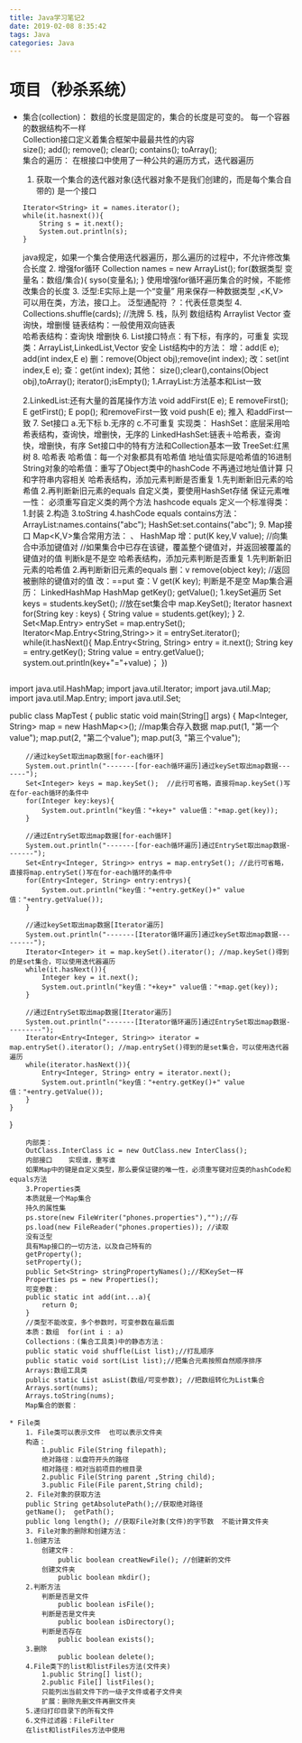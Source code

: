 ```yaml
---
title: Java学习笔记2
date: 2019-02-08 8:35:42
tags: Java
categories: Java
---
```

# 项目（秒杀系统）
<!-- more -->
* 集合(collection)：
    数组的长度是固定的，集合的长度是可变的。
    每一个容器的数据结构不一样  
    Collection接口定义着集合框架中最最共性的内容  
    size(); add(); remove(); clear(); contains(); toArray();  
    集合的遍历：
    在根接口中使用了一种公共的遍历方式，迭代器遍历
    1. 获取一个集合的迭代器对象(迭代器对象不是我们创建的，而是每个集合自带的) 是一个接口
    ```
    Iterator<String> it = names.iterator();
    while(it.hasnext()){
        String s = it.next();
        System.out.println(s);
    }
    ```
    java规定，如果一个集合使用迭代器遍历，那么遍历的过程中，不允许修改集合长度
    2. 增强for循环
    Collection<String> names = new ArrayList<String>();
    for(数据类型 变量名：数组/集合){
        syso(变量名);
    }
    使用增强for循环遍历集合的时候，不能修改集合的长度
    3. 泛型:E实际上是一个“变量”  用来保存一种数据类型
        <E>,<K,V>
        可以用在类，方法，接口上。
        泛型通配符
        ？：代表任意类型
    4. Collections.shuffle(cards); //洗牌
    5. 栈，队列
       数组结构  Arraylist   Vector   查询快，增删慢
       链表结构：一般使用双向链表   
       哈希表结构：查询快 增删快
    6. List接口特点：有下标，有序的，可重复
    实现类：ArrayList,LinkedList,Vector 安全
    List结构中的方法：
    增：add(E e);  add(int index,E e)
    删：remove(Object obj);remove(int index);
    改：set(int index,E e);
    查：get(int index);
    其他：
        size();clear(),contains(Object obj),toArray();
        iterator();isEmpty();
    1.ArrayList:方法基本和List一致  
    
    2.LinkedList:还有大量的首尾操作方法
    void addFirst(E e);
    E removeFirst();
    E getFirst();
    E pop();  和removeFirst一致
    void push(E e);   推入  和addFirst一致
    7. Set接口
       a.无下标
       b.无序的
       c.不可重复
       实现类：
       HashSet：底层采用哈希表结构，查询快，增删快，无序的
       LinkedHashSet:链表＋哈希表，查询快，增删快，有序
       Set接口中的特有方法和Collection基本一致
       TreeSet:红黑树
    8. 哈希表
    哈希值：每一个对象都具有哈希值
    地址值实际是哈希值的16进制
    String对象的哈希值：重写了Object类中的hashCode
    不再通过地址值计算 只和字符串内容相关
    哈希表结构，添加元素判断是否重复
    1.先判断新旧元素的哈希值
    2.再判断新旧元素的equals
    自定义类，要使用HashSet存储
    保证元素唯一性：
        必须重写自定义类的两个方法  hashcode   equals
    定义一个标准得类：
    1.封装
    2.构造
    3.toString
    4.hashCode equals
    contains方法：
    ArrayList:names.contains("abc");
    HashSet:set.contains("abc");
    9. Map接口
    Map<K,V>集合常用方法： 、
    HashMap
    增：put(K key,V value);  //向集合中添加键值对
    //如果集合中已存在该键，覆盖整个键值对，并返回被覆盖的键值对的值
    判断k是不是空
       哈希表结构，添加元素判断是否重复
    1.先判断新旧元素的哈希值
    2.再判断新旧元素的equals
    删：v remove(object key);  //返回被删除的键值对的值
    改：==put
    查：V get(K key);  判断是不是空
    Map集合遍历：   LinkedHashMap   HashMap
    getKey();
    getValue();
    1.keySet遍历
    Set<Student> keys = students.keySet();  //放在set集合中
    map.KeySet(); Iterator  hasnext  
    for(String key : keys)
    {
        String value = students.get(key);
    }
    2.
    Set<Map.Entry<String String>> entrySet = map.entrySet();
    Iterator<Map.Entry<String,String>> it = entrySet.iterator();
    while(it.hasNext(){
        Map.Entry<String, String> entry = it.next();
        String key = entry.getKey();
        String value = entry.getValue();
        system.out.println(key+"="+value)；
    })
    ```
import java.util.HashMap;
import java.util.Iterator;
import java.util.Map;
import java.util.Map.Entry;
import java.util.Set;
  
public class MapTest {
    public static void main(String[] args) {
        Map<Integer, String> map = new HashMap<>();
        //map集合存入数据
        map.put(1, "第一个value");
        map.put(2, "第二个value");
        map.put(3, "第三个value");
         
        //通过keySet取出map数据[for-each循环]
        System.out.println("-------[for-each循环遍历]通过keySet取出map数据-------");
        Set<Integer> keys = map.keySet();  //此行可省略，直接将map.keySet()写在for-each循环的条件中
        for(Integer key:keys){
            System.out.println("key值："+key+" value值："+map.get(key));
        }
         
        //通过EntrySet取出map数据[for-each循环]
        System.out.println("-------[for-each循环遍历]通过EntrySet取出map数据-------");
        Set<Entry<Integer, String>> entrys = map.entrySet(); //此行可省略，直接将map.entrySet()写在for-each循环的条件中
        for(Entry<Integer, String> entry:entrys){
            System.out.println("key值："+entry.getKey()+" value值："+entry.getValue());
        }
         
        //通过keySet取出map数据[Iterator遍历]
        System.out.println("-------[Iterator循环遍历]通过keySet取出map数据---------");
        Iterator<Integer> it = map.keySet().iterator(); //map.keySet()得到的是set集合，可以使用迭代器遍历
        while(it.hasNext()){
            Integer key = it.next();
            System.out.println("key值："+key+" value值："+map.get(key));
        }
         
        //通过EntrySet取出map数据[Iterator遍历]
        System.out.println("-------[Iterator循环遍历]通过EntrySet取出map数据---------");          
        Iterator<Entry<Integer, String>> iterator = map.entrySet().iterator(); //map.entrySet()得到的是set集合，可以使用迭代器遍历
        while(iterator.hasNext()){
            Entry<Integer, String> entry = iterator.next();
            System.out.println("key值："+entry.getKey()+" value值："+entry.getValue());
        }
    }   
}
```
    内部类：
    OutClass.InterClass ic = new OutClass.new InterClass();
    内部接口    实现谁，重写谁
    如果Map中的键是自定义类型，那么要保证键的唯一性，必须重写键对应类的hashCode和equals方法
    3.Properties类
    本质就是一个Map集合
    持久的属性集  
    ps.store(new FileWriter("phones.properties"),"");//存
    ps.load(new FileReader("phones.properties)); //读取
    没有泛型
    具有Map接口的一切方法，以及自己特有的
    getProperty();
    setProperty();
    public Set<String> stringPropertyNames();//和KeySet一样
    Properties ps = new Properties();
    可变参数：
    public static int add(int...a){
        return 0;
    }
    //类型不能改变，多个参数时，可变参数在最后面
    本质：数组  for(int i : a)
    Collections：(集合工具类)中的静态方法：
    public static void shuffle(List list);//打乱顺序
    public static void sort(List list);//把集合元素按照自然顺序排序
    Arrays:数组工具类
    public static List asList(数组/可变参数); //把数组转化为List集合
    Arrays.sort(nums);
    Arrays.toString(nums);
    Map集合的嵌套：

* File类
    1. File类可以表示文件  也可以表示文件夹
    构造：
        1.public File(String filepath);
        绝对路径：以盘符开头的路径
        相对路径：相对当前项目的根目录
        2.public File(String parent ,String child);
        3.public File(File parent,String child);
    2. File对象的获取方法
    public String getAbsolutePath();//获取绝对路径
    getName();  getPath();
    public long length(); //获取File对象(文件)的字节数  不能计算文件夹
    3. File对象的删除和创建方法：
    1.创建方法
        创建文件：
            public boolean creatNewFile(); //创建新的文件
        创建文件夹
            public boolean mkdir();
    2.判断方法
        判断是否是文件
            public boolean isFile();
        判断是否是文件夹
            public boolean isDirectory();
        判断是否存在
            public boolean exists();
    3.删除
            public boolean delete();
    4.File类下的list和listFiles方法(文件夹)
        1.public String[] list();
        2.public File[] listFiles();
        只能列出当前文件下的一级子文件或者子文件夹
        扩展：删除先删文件再删文件夹
    5.递归打印目录下的所有文件
    6.文件过滤器：FileFilter
    在list和listFiles方法中使用

    

        